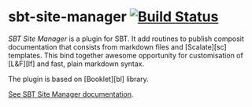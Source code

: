 sbt-site-manager [![Build Status](https://travis-ci.org/digimead/sbt-site-manager.png)](https://travis-ci.org/digimead/sbt-site-manager)
================

*SBT Site Manager* is a plugin for SBT. It add routines to publish composit documentation that consists from markdown files and [Scalate][sc] templates. This bind together awesome opportunity for customisation of [L&F][lf] and fast, plain markdown syntax.

The plugin is based on [Booklet][bl] library.

[See SBT Site Manager documentation](http://digimead.github.io/sbt-site-manager/).
